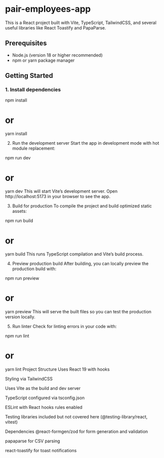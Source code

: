 # pair-employees-app

This is a React project built with Vite, TypeScript, TailwindCSS, and several useful libraries like React Toastify and PapaParse.

## Prerequisites

- Node.js (version 18 or higher recommended)
- npm or yarn package manager

## Getting Started

### 1. Install dependencies

npm install

# or

yarn install

2. Run the development server
   Start the app in development mode with hot module replacement:

npm run dev

# or

yarn dev
This will start Vite’s development server. Open http://localhost:5173 in your browser to see the app.

3. Build for production
   To compile the project and build optimized static assets:

npm run build

# or

yarn build
This runs TypeScript compilation and Vite’s build process.

4. Preview production build
   After building, you can locally preview the production build with:

npm run preview

# or

yarn preview
This will serve the built files so you can test the production version locally.

5. Run linter
   Check for linting errors in your code with:

npm run lint

# or

yarn lint
Project Structure
Uses React 19 with hooks

Styling via TailwindCSS

Uses Vite as the build and dev server

TypeScript configured via tsconfig.json

ESLint with React hooks rules enabled

Testing libraries included but not covered here (@testing-library/react, vitest)

Dependencies
@react-formgen/zod for form generation and validation

papaparse for CSV parsing

react-toastify for toast notifications

